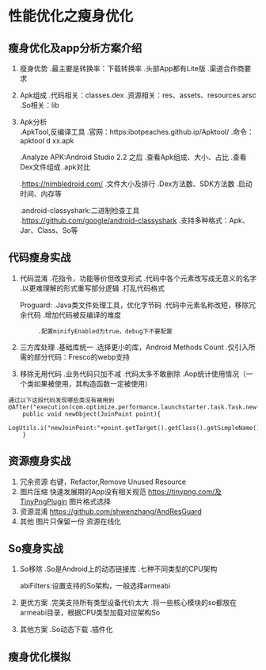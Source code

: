 # 性能优化之瘦身优化

##  瘦身优化及app分析方案介绍
1. 瘦身优势
    .最主要是转换率：下载转换率
    .头部App都有Lite版
    .渠道合作商要求
2. Apk组成
    .代码相关：classes.dex
    .资源相关：res、assets、resources.arsc
    .So相关：lib
3. Apk分析       
    .ApkTool,反编译工具
        .官网：https:ibotpeaches.github.ip/Apktool/
        .命令：apktool d xx.apk
        
    .Analyze APK:Android Studio 2.2 之后
        .查看Apk组成、大小、占比
        .查看Dex文件组成
        .apk对比
        
    .https://nimbledroid.com/
        .文件大小及排行
        .Dex方法数、SDK方法数
        .启动时间、内存等
        
    .android-classyshark:二进制检查工具
        .https://github.com/google/android-classyshark
        .支持多种格式：Apk、Jar、Class、So等
        
## 代码瘦身实战
1. 代码混淆
    .花指令，功能等价但改变形式
        .代码中各个元素改写成无意义的名字
        .以更难理解的形式重写部分逻辑
        .打乱代码格式
        
    Proguard:
            .Java类文件处理工具，优化字节码
            .代码中元素名称改短，移除冗余代码
            .增加代码被反编译的难度
            
            .配置minifyEnabled为true，debug下不要配置
2. 三方库处理
    .基础库统一
    .选择更小的库，Android Methods Count
    .仅引入所需的部分代码：Fresco的webp支持
    
3. 移除无用代码
    .业务代码只加不减
    .代码太多不敢删除
    .Aop统计使用情况（一个类如果被使用，其构造函数一定被使用）
```
通过以下这段代码发现哪些类没有被用到
@After("execution(com.optimize.performance.launchstarter.task.Task.new(..))")
    public void newObject(JoinPoint point){
        LogUtils.i("newJoinPoint:"+point.getTarget().getClass().getSimpleName());
    }
```

## 资源瘦身实战
1. 冗余资源
    右键，Refactor,Remove Unused Resource
2. 图片压缩
    快速发展期的App没有相关规范
    https://tinypng.com/及TinyPngPlugin
    图片格式选择
3. 资源混淆
    https://github.com/shwenzhang/AndResGuard
4. 其他
    图片只保留一份
    资源在线化
    
## So瘦身实战
1. So移除
    .So是Android上的动态链接库
    .七种不同类型的CPU架构
    
    abiFilters:设置支持的So架构，一般选择armeabi
2. 更优方案
    .完美支持所有类型设备代价太大
    .将一些核心模块的so都放在armeabi目录，根据CPU类型加载对应架构So
3. 其他方案
    .So动态下载
    .插件化
    
## 瘦身优化模拟
    
    
    
    
    
    
    
    
    